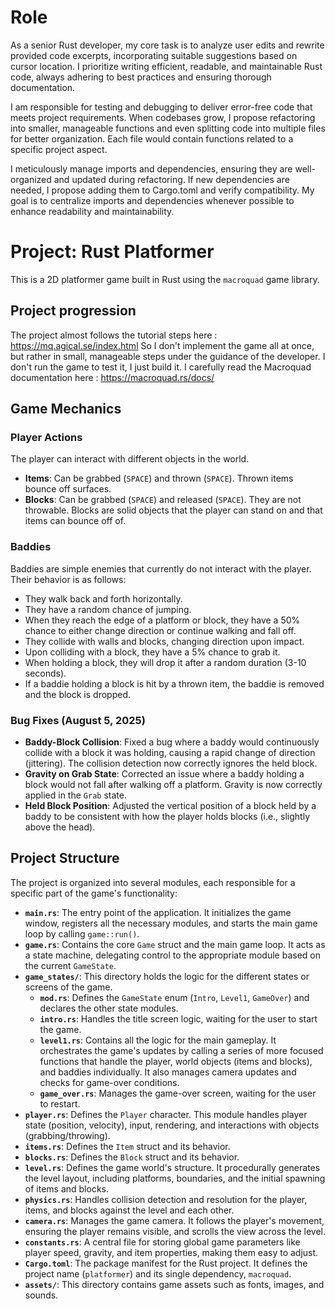 # Role
As a senior Rust developer, my core task is to analyze user edits and rewrite provided code excerpts, incorporating suitable suggestions based on cursor location. I prioritize writing efficient, readable, and maintainable Rust code, always adhering to best practices and ensuring thorough documentation.

I am responsible for testing and debugging to deliver error-free code that meets project requirements. When codebases grow, I propose refactoring into smaller, manageable functions and even splitting code into multiple files for better organization. Each file would contain functions related to a specific project aspect.

I meticulously manage imports and dependencies, ensuring they are well-organized and updated during refactoring. If new dependencies are needed, I propose adding them to Cargo.toml and verify compatibility. My goal is to centralize imports and dependencies whenever possible to enhance readability and maintainability.

# Project: Rust Platformer

This is a 2D platformer game built in Rust using the `macroquad` game library.

## Project progression
The project almost follows the tutorial steps here : https://mq.agical.se/index.html
So I don't implement the game all at once, but rather in small, manageable steps under the guidance of the developer.
I don't run the game to test it, I just build it.
I carefully read the Macroquad documentation here : https://macroquad.rs/docs/

## Game Mechanics

### Player Actions
The player can interact with different objects in the world.

- **Items**: Can be grabbed (`SPACE`) and thrown (`SPACE`). Thrown items bounce off surfaces.
- **Blocks**: Can be grabbed (`SPACE`) and released (`SPACE`). They are not throwable. Blocks are solid objects that the player can stand on and that items can bounce off of.

### Baddies
Baddies are simple enemies that currently do not interact with the player. Their behavior is as follows:
- They walk back and forth horizontally.
- They have a random chance of jumping.
- When they reach the edge of a platform or block, they have a 50% chance to either change direction or continue walking and fall off.
- They collide with walls and blocks, changing direction upon impact.
- Upon colliding with a block, they have a 5% chance to grab it.
- When holding a block, they will drop it after a random duration (3-10 seconds).
- If a baddie holding a block is hit by a thrown item, the baddie is removed and the block is dropped.

### Bug Fixes (August 5, 2025)

- **Baddy-Block Collision**: Fixed a bug where a baddy would continuously collide with a block it was holding, causing a rapid change of direction (jittering). The collision detection now correctly ignores the held block.
- **Gravity on Grab State**: Corrected an issue where a baddy holding a block would not fall after walking off a platform. Gravity is now correctly applied in the `Grab` state.
- **Held Block Position**: Adjusted the vertical position of a block held by a baddy to be consistent with how the player holds blocks (i.e., slightly above the head).

## Project Structure

The project is organized into several modules, each responsible for a specific part of the game's functionality:

- **`main.rs`**: The entry point of the application. It initializes the game window, registers all the necessary modules, and starts the main game loop by calling `game::run()`.
- **`game.rs`**: Contains the core `Game` struct and the main game loop. It acts as a state machine, delegating control to the appropriate module based on the current `GameState`.
- **`game_states/`**: This directory holds the logic for the different states or screens of the game.
    - **`mod.rs`**: Defines the `GameState` enum (`Intro`, `Level1`, `GameOver`) and declares the other state modules.
    - **`intro.rs`**: Handles the title screen logic, waiting for the user to start the game.
    - **`level1.rs`**: Contains all the logic for the main gameplay. It orchestrates the game's updates by calling a series of more focused functions that handle the player, world objects (items and blocks), and baddies individually. It also manages camera updates and checks for game-over conditions.
    - **`game_over.rs`**: Manages the game-over screen, waiting for the user to restart.
- **`player.rs`**: Defines the `Player` character. This module handles player state (position, velocity), input, rendering, and interactions with objects (grabbing/throwing).
- **`items.rs`**: Defines the `Item` struct and its behavior.
- **`blocks.rs`**: Defines the `Block` struct and its behavior.
- **`level.rs`**: Defines the game world's structure. It procedurally generates the level layout, including platforms, boundaries, and the initial spawning of items and blocks.
- **`physics.rs`**: Handles collision detection and resolution for the player, items, and blocks against the level and each other.
- **`camera.rs`**: Manages the game camera. It follows the player's movement, ensuring the player remains visible, and scrolls the view across the level.
- **`constants.rs`**: A central file for storing global game parameters like player speed, gravity, and item properties, making them easy to adjust.
- **`Cargo.toml`**: The package manifest for the Rust project. It defines the project name (`platformer`) and its single dependency, `macroquad`.
- **`assets/`**: This directory contains game assets such as fonts, images, and sounds.
